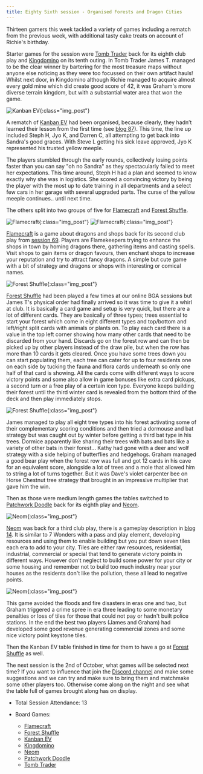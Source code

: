 ```yaml
---
title: Eighty Sixth session - Organised Forests and Dragon Cities
---
```


Thirteen gamers this week tackled a variety of games including a rematch from the previous week, with additional tasty cake treats on account of Richie's birthday. 

Starter games for the session were [Tomb Trader][TTr] back for its eighth club play and [Kingdomino][King] on its tenth outing. In Tomb Trader James T. managed to be the clear winner by bartering for the most treasure maps without anyone else noticing as they were too focussed on their own artifact hauls! Whilst next door, in Kingdomino although Richie managed to acquire almost every gold mine which did create good score of 42, it was Graham's more diverse terrain kingdom, but with a substantial water area that won the game.

![Kanban EV](/images/posts/2024_09_18/KanbanEV01.jpg "Kanban EV"){:class="img_post"}

A rematch of [Kanban EV][Kb] had been organised, because clearly, they hadn’t learned their lesson from the first time (see [blog 87][87]). This time, the line up included Steph H, Jyo K, and Darren C, all attempting to get back into Sandra's good graces. With Steve L getting his sick leave approved, Jyo K represented his trusted yellow meeple.

The players stumbled through the early rounds, collectively losing points faster than you can say "oh no Sandra" as they spectacularly failed to meet her expectations. This time around, Steph H had a plan and seemed to know exactly why she was in logistics. She scored a convincing victory by being the player with the most up to date training in all departments and a select few cars in her garage with several upgraded parts. The curse of the yellow meeple continues.. until next time.

The others split into two groups of five for [Flamecraft][FC] and [Forest Shuffle][FSh].

![Flamecraft](/images/posts/2024_09_18/Flamecraft01.jpg "Flamecraft"){:class="img_post"}
![Flamecraft](/images/posts/2024_09_18/Flamecraft02.jpg "Flamecraft"){:class="img_post"}

[Flamecraft][FC] is a game about dragons and shops back for its second club play from [session 69][69]. Players are Flamekeepers trying to enhance the shops in town by homing dragons there, gathering items and casting spells. Visit shops to gain items or dragon favours, then enchant shops to increase your reputation and try to attract fancy dragons. A simple but cute game with a bit of strategy and dragons or shops with interesting or comical names.

![Forest Shuffle](/images/posts/2024_09_18/ForestShuffle01.jpg "Forest Shuffle"){:class="img_post"}

[Forest Shuffle][FSh] had been played a few times at our online BGA sessions but James T's physical order had finally arrived so it was time to give it a whirl at club. It is basically a card game and setup is very quick, but there are a lot of different cards. They are basically of three types; trees essential to start your forest which come in eight different types and top/bottom and left/right split cards with animals or plants on. To play each card there is a value in the top left corner showing how many other cards that need to be discarded from your hand. Discards go on the forest row and can then be picked up by other players instead of the draw pile, but when the row has more than 10 cards it gets cleared. Once you have some trees down you can start populating them, each tree can cater for up to four residents one on each side by tucking the fauna and flora cards underneath so only one half of that card is showing. All the cards come with different ways to score victory points and some also allow in game bonuses like extra card pickups, a second turn or a free play of a certain icon type. Everyone keeps building their forest until the third winter card is revealed from the bottom third of the deck and then play immediately stops. 

![Forest Shuffle](/images/posts/2024_09_18/ForestShuffle02.jpg "Forest Shuffle"){:class="img_post"}

James managed to play all eight tree types into his forest activating some of their complementary scoring conditions and then tried a dormouse and bat strategy but was caught out by winter before getting a third bat type in his trees. Dormice apparently like sharing their trees with bats and bats like a variety of other bats in their forest... Kathy had gone with a deer and wolf strategy with a side helping of butterflies and hedgehogs. Graham managed a good bear play when the forest row was full and got 12 cards in his cave for an equivalent score, alongside a lot of trees and a mole that allowed him to string a lot of turns together. But it was Dave's violet carpenter bee on Horse Chestnut tree strategy that brought in an impressive multiplier that gave him the win.

Then as those were medium length games the tables switched to [Patchwork Doodle][PD] back for its eighth play and [Neom][N].

![Neom](/images/posts/2024_09_18/Neom01.jpg "Neom"){:class="img_post"}

[Neom][N] was back for a third club play, there is a gameplay description in [blog 14][14]. It is similar to 7 Wonders with a pass and play element, developing resources and using them to enable building but you put down seven tiles each era to add to your city. Tiles are either raw resources, residential, industrial, commercial or special that tend to generate victory points in different ways. However don't neglect to build some power for your city or some housing and remember not to build too much industry near your houses as the residents don't like the pollution, these all lead to negative points.

![Neom](/images/posts/2024_09_18/Neom02.jpg "Neom"){:class="img_post"}

This game avoided the floods and fire disasters in eras one and two, but Graham triggered a crime spree in era three leading to some monetary penalties or loss of tiles for those that could not pay or hadn't built police stations. In the end the best two players (James and Graham) had developed some good revenue generating commercial zones and some nice victory point keystone tiles. 

Then the Kanban EV table finished in time for them to have a go at [Forest Shuffle][FSh] as well.

The next session is the 2nd of October, what games will be selected next time? If you want to influence that join the [Discord channel][Contact] and make some suggestions and we can try and make sure to bring them and matchmake some other players too. Otherwise come along on the night and see what the table full of games brought along has on display. 

* Total Session Attendance: 13
* Board Games:

	 * [Flamecraft][FC]
	 * [Forest Shuffle][FSh]
	 * [Kanban EV][Kb]
	 * [Kingdomino][King]
	 * [Neom][N] 
	 * [Patchwork Doodle][PD]
	 * [Tomb Trader][TTr]


[14]: /2021/09/09/fourteenth-session.html
[69]: /2024/01/10/sixtyninth-session.html
[87]: /2024/09/18/eightyseventh-session.html

[FC]: {{site.data.BoardGameLinks.Flamecraft.Link}}
[FSh]: {{site.data.BoardGameLinks.ForestShuffle.Link}}
[King]: {{site.data.BoardGameLinks.Kingdomino.Link}}
[Kb]: {{site.data.BoardGameLinks.KanbanEV.Link}}
[N]: {{site.data.BoardGameLinks.Neom.Link}}
[PD]: {{site.data.BoardGameLinks.PatchworkDoodle.Link}}
[TTr]: {{site.data.BoardGameLinks.TombTrader.Link}}

[Contact]: /Contact.html
